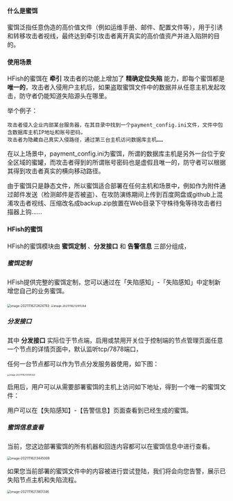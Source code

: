 
#### 什么是蜜饵

蜜饵泛指任意伪造的高价值文件（例如运维手册、邮件、配置文件等），用于引诱和转移攻击者视线，最终达到牵引攻击者离开真实的高价值资产并进入陷阱的目的。

#### 使用场景

HFish的蜜饵在 **牵引** 攻击者的功能上增加了 **精确定位失陷** 能力，即每个蜜饵都是 **唯一的**，攻击者入侵用户主机后，如果盗取蜜饵文件中的数据并从任意主机发起攻击，防守者仍能知道失陷源头在哪里。

举个例子：

```wiki
攻击者侵入企业内部某台服务器，在其目录中找到一个payment_config.ini文件，文件中包含数据库主机IP地址和账号密码，
攻击者为隐藏自己真实入侵路径，通过第三台主机访问数据库主机……
```

在以上场景中，payment_config.ini为蜜饵，所谓的数据库主机是另外一台位于安全区域的蜜罐，而攻击者得到的所谓账号密码也是虚假且唯一的，防守者可以根据其得到攻击者真实的横向移动路径。

由于蜜饵只是静态文件，所以蜜饵适合部署在任何主机和场景中，例如作为附件通过邮件发送（检测邮件是否被盗）、在攻防演练期间上传到百度网盘或github上混淆攻击者视线、压缩改名成backup.zip放置在Web目录下守株待兔等待攻击者扫描器上钩……


#### HFish的蜜饵

HFish的蜜饵模块由 **蜜饵定制** 、**分发接口** 和 **告警信息** 三部分组成，

##### 蜜饵定制

HFish提供完整的蜜饵定制，您可以通过在「失陷感知」-「失陷感知」中定制新增您自己的业务蜜饵。

<img src="http://img.threatbook.cn/hfish/image-20211116212624793.png" alt="image-20211116212624793" style="zoom:50%;" />



<img src="http://img.threatbook.cn/hfish/image-20211116212911284.png" alt="image-20211116212911284" style="zoom:43%;" />



##### 分发接口

其中 **分发接口** 实际位于节点端，启用或禁用开关位于控制端的节点管理页面任意一个节点的详情页面中，默认监听tcp/7878端口，

任何一台节点都可以作为节点分发服务器使用，如下图：

<img src="/Users/maqian/Library/Application Support/typora-user-images/image-20211116213058329.png" alt="image-20211116213058329" style="zoom:33%;" />


启用后，用户可以从需要部署蜜饵的主机上访问如下地址，得到一个唯一的蜜饵文件：

用户可以在【失陷感知】-【告警信息】页面查看到已经生成的蜜饵。



##### 蜜饵信息查看

当前，您这边部署蜜饵的所有机器和回连内容都可以在蜜饵信息中进行查看。

<img src="http://img.threatbook.cn/hfish/image-20211116213445009.png" alt="image-20211116213445009" style="zoom:50%;" />



如果您当前部署的蜜饵文件中的内容被进行尝试登陆，我们将会向您告警，展示已失陷节点主机和失陷流程。

<img src="/Users/maqian/Library/Application Support/typora-user-images/image-20211116213801346.png" alt="image-20211116213801346" style="zoom:50%;" />
